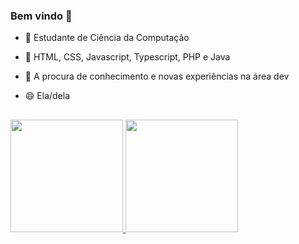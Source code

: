 ### Bem vindo 👋

- 🔭 Estudante de Ciência da Computação  
- 🌱 HTML, CSS, Javascript, Typescript, PHP e Java
- 👯 A procura de conhecimento e novas experiências na área dev
- 😄 Ela/dela

  ##
 
<div>
<a href="https://github.com/myoui01">
<img height="180em" src="https://github-readme-stats.vercel.app/api/top-langs/?username=myoui01&layout=compact&langs_count=7&theme=gotham"/>
<img height="180em" src="https://github-readme-stats.vercel.app/api?username=myoui01&show_icons=true&theme=gotham&include_all_commits=true&count_private=true"/>
</div>
  
<br>
  
